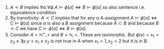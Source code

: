 1. $A \prec B$ implies $\forall \alpha.\forall \phi. A \models \phi[\alpha] \iff B \models \phi[\alpha]$ so also sentence i.e. equivalence condition
2. By transitivity: $A \prec C$ implies that for any $\alpha$ A-assignment $A \models \phi[\alpha] \iff C \models \phi[\alpha]$ since $\alpha$ is also a $B$ assignment because $A \subset B$ and because $B \prec C$ we have $C \models \phi[\alpha] \iff B \models \phi[\alpha]$.
3. Consider $A=\mathbb{N}^+, <$ and $B = \mathbb{N}, <$. These are isomorphic. But $\phi(x) = x_1 < x_2 \land \exists y. y <x_1 \land x_2$ is not true in $A$ when $x_1 = 1, x_2 = 2$ but it is in $B$. 